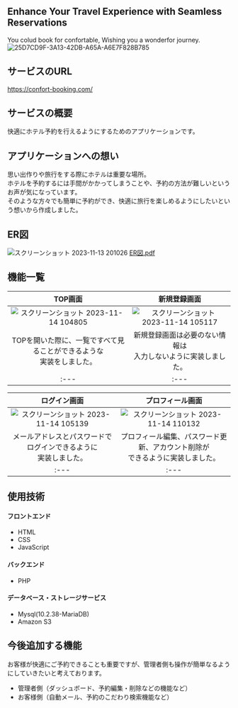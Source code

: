 ## Enhance Your Travel Experience with Seamless Reservations
You colud book for confortable, Wishing you a wonderfor journey.
![25D7CD9F-3A13-42DB-A65A-A6E7F828B785](https://github.com/shobidayo/new_repository/assets/142150831/624a1278-979e-4cd1-b73e-ca76085cfb16)


## サービスのURL
https://confort-booking.com/

## サービスの概要
快適にホテル予約を行えるようにするためのアプリケーションです。

## アプリケーションへの想い
思い出作りや旅行をする際にホテルは重要な場所。  
ホテルを予約するには手間がかかってしまうことや、予約の方法が難しいというお声が気になっています。  
そのような方々でも簡単に予約ができ、快適に旅行を楽しめるようにしたいという想いから作成しました。


## ER図
![スクリーンショット 2023-11-13 201026](https://github.com/shobidayo/new_repository/assets/142150831/8d27762a-e8a1-432e-95e0-02ab50db7696)
[ER図.pdf](https://github.com/shobidayo/new_repository/files/13334140/ER.pdf)

## 機能一覧
| TOP画面  | 新規登録画面 |
| :---: | :---: | 
| ![スクリーンショット 2023-11-14 104805](https://github.com/shobidayo/new_repository/assets/142150831/e8e58352-ef36-433c-96cd-25d21bd8111a) | ![スクリーンショット 2023-11-14 105117](https://github.com/shobidayo/new_repository/assets/142150831/55ae4a66-4752-4203-817e-251bb23b4bdf)
| TOPを開いた際に、一覧ですべて見ることができるような<br>実装をしました。 |新規登録画面は必要のない情報は<br>入力しないように実装しました。|  
|:--- | :--- |

| ログイン画面  | プロフィール画面 |
| :---: | :---: |
|![スクリーンショット 2023-11-14 105139](https://github.com/shobidayo/new_repository/assets/142150831/0c8336c5-0caf-4469-a887-668de8cd8508)|![スクリーンショット 2023-11-14 110132](https://github.com/shobidayo/new_repository/assets/142150831/94045d40-8dea-49a2-ae80-7a474558866d)|
| メールアドレスとパスワードでログインできるように<br>実装しました。 |プロフィール編集、パスワード更新、アカウント削除が<br>できるように実装しました。|
|:--- | :--- |

## 使用技術
#### フロントエンド
- HTML
- CSS
- JavaScript
#### バックエンド
- PHP 
#### データベース・ストレージサービス
- Mysql(10.2.38-MariaDB)
- Amazon S3

## 今後追加する機能
お客様が快適にご予約できることも重要ですが、管理者側も操作が簡単なるようにしていきたいと考えております。

- 管理者側（ダッシュボード、予約編集・削除などの機能など）
- お客様側（自動メール、予約のこだわり検索機能など）